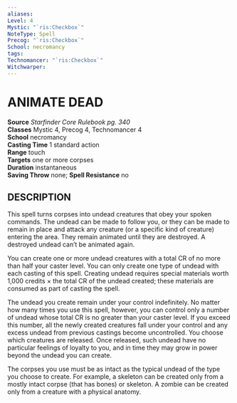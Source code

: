 ```yaml
---
aliases: 
Level: 4
Mystic: "`ris:Checkbox`"
NoteType: Spell
Precog: "`ris:Checkbox`"
School: necromancy 
tags: 
Technomancer: "`ris:Checkbox`"
Witchwarper: 
---
```

# ANIMATE DEAD

**Source** _Starfinder Core Rulebook pg. 340_  
**Classes** Mystic 4, Precog 4, Technomancer 4  
**School** necromancy  
**Casting Time** 1 standard action  
**Range** touch  
**Targets** one or more corpses  
**Duration** instantaneous  
**Saving Throw** none; **Spell Resistance** no

## DESCRIPTION

This spell turns corpses into undead creatures that obey your spoken commands. The undead can be made to follow you, or they can be made to remain in place and attack any creature (or a specific kind of creature) entering the area. They remain animated until they are destroyed. A destroyed undead can’t be animated again.

You can create one or more undead creatures with a total CR of no more than half your caster level. You can only create one type of undead with each casting of this spell. Creating undead requires special materials worth 1,000 credits × the total CR of the undead created; these materials are consumed as part of casting the spell.

The undead you create remain under your control indefinitely. No matter how many times you use this spell, however, you can control only a number of undead whose total CR is no greater than your caster level. If you exceed this number, all the newly created creatures fall under your control and any excess undead from previous castings become uncontrolled. You choose which creatures are released. Once released, such undead have no particular feelings of loyalty to you, and in time they may grow in power beyond the undead you can create.

The corpses you use must be as intact as the typical undead of the type you choose to create. For example, a skeleton can be created only from a mostly intact corpse (that has bones) or skeleton. A zombie can be created only from a creature with a physical anatomy.